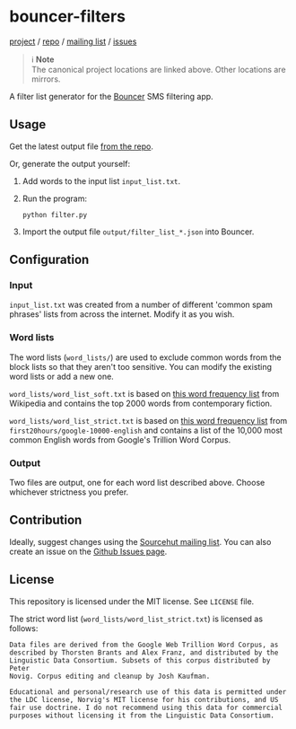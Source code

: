 bouncer-filters
===============

[project](https://sr.ht/~logankirkland/bouncer-filters/) /
[repo](https://git.sr.ht/~logankirkland/bouncer-filters) /
[mailing list](https://lists.sr.ht/~logankirkland/bouncer-filters) /
[issues](https://todo.sr.ht/~logankirkland/bouncer-filters)

> ℹ️ **Note**  
> The canonical project locations are linked above. Other locations are
> mirrors.

A filter list generator for the
[Bouncer](https://github.com/afterxleep/Bouncer) SMS filtering app.

Usage
-----

Get the latest output file
[from the repo](https://git.sr.ht/~logankirkland/bouncer-filters/tree/master/item/output).

Or, generate the output yourself:

1. Add words to the input list `input_list.txt`.
2. Run the program:

    ```shell
    python filter.py
    ```
3. Import the output file `output/filter_list_*.json` into Bouncer.

Configuration
-------------

### Input

`input_list.txt` was created from a number of different 'common spam
phrases' lists from across the internet. Modify it as you wish.

### Word lists

The word lists (`word_lists/`) are used to exclude common words from
the block lists so that they aren't too sensitive. You can modify the
existing word lists or add a new one.

`word_lists/word_list_soft.txt` is based on
[this word frequency list](https://en.wiktionary.org/wiki/Wiktionary:Frequency_lists/Contemporary_fiction)
from Wikipedia and contains the top 2000 words from contemporary
fiction.

`word_lists/word_list_strict.txt` is based on
[this word frequency list](https://github.com/first20hours/google-10000-english/blob/master/google-10000-english.txt)
from `first20hours/google-10000-english` and contains a list of the
10,000 most common English words from Google's Trillion Word Corpus.

### Output

Two files are output, one for each word list described above. Choose
whichever strictness you prefer.

Contribution
------------

Ideally, suggest changes using the 
[Sourcehut mailing list](https://lists.sr.ht/~logankirkland/bouncer-filters).
You can also create an issue on the 
[Github Issues page](https://github.com/logkirk/bouncer-filters/issues).

License
-------
This repository is licensed under the MIT license. See `LICENSE` file.

The strict word list (`word_lists/word_list_strict.txt`) is licensed as
follows:

```
Data files are derived from the Google Web Trillion Word Corpus, as 
described by Thorsten Brants and Alex Franz, and distributed by the 
Linguistic Data Consortium. Subsets of this corpus distributed by Peter 
Novig. Corpus editing and cleanup by Josh Kaufman.

Educational and personal/research use of this data is permitted under 
the LDC license, Norvig's MIT license for his contributions, and US 
fair use doctrine. I do not recommend using this data for commercial 
purposes without licensing it from the Linguistic Data Consortium.
```